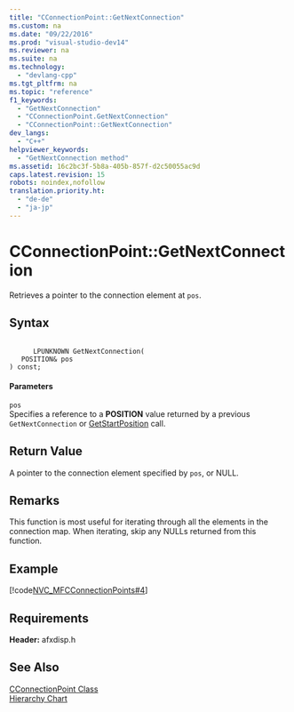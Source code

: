 ```yaml
---
title: "CConnectionPoint::GetNextConnection"
ms.custom: na
ms.date: "09/22/2016"
ms.prod: "visual-studio-dev14"
ms.reviewer: na
ms.suite: na
ms.technology: 
  - "devlang-cpp"
ms.tgt_pltfrm: na
ms.topic: "reference"
f1_keywords: 
  - "GetNextConnection"
  - "CConnectionPoint.GetNextConnection"
  - "CConnectionPoint::GetNextConnection"
dev_langs: 
  - "C++"
helpviewer_keywords: 
  - "GetNextConnection method"
ms.assetid: 16c2bc3f-5b8a-405b-857f-d2c50055ac9d
caps.latest.revision: 15
robots: noindex,nofollow
translation.priority.ht: 
  - "de-de"
  - "ja-jp"
---
```

# CConnectionPoint::GetNextConnection
Retrieves a pointer to the connection element at `pos`.  
  
## Syntax  
  
```  
  
      LPUNKNOWN GetNextConnection(  
   POSITION& pos  
) const;  
```  
  
#### Parameters  
 `pos`  
 Specifies a reference to a **POSITION** value returned by a previous `GetNextConnection` or [GetStartPosition](../vs140/cconnectionpoint--getstartposition.md) call.  
  
## Return Value  
 A pointer to the connection element specified by `pos`, or NULL.  
  
## Remarks  
 This function is most useful for iterating through all the elements in the connection map. When iterating, skip any NULLs returned from this function.  
  
## Example  
 [!code[NVC_MFCConnectionPoints#4](../vs140/codesnippet/CPP/cconnectionpoint--getnextconnection_1.cpp)]  
  
## Requirements  
 **Header:** afxdisp.h  
  
## See Also  
 [CConnectionPoint Class](../vs140/cconnectionpoint-class.md)   
 [Hierarchy Chart](../vs140/hierarchy-chart.md)